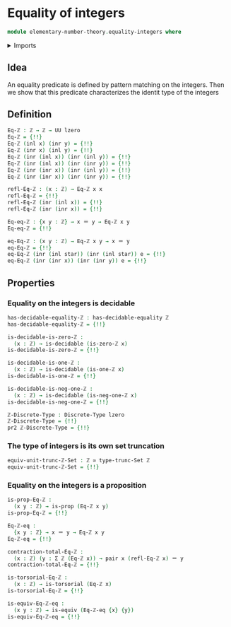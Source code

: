 # Equality of integers

```agda
module elementary-number-theory.equality-integers where
```

<details><summary>Imports</summary>

```agda
open import elementary-number-theory.equality-natural-numbers
open import elementary-number-theory.integers

open import foundation.action-on-identifications-functions
open import foundation.coproduct-types
open import foundation.decidable-equality
open import foundation.decidable-types
open import foundation.dependent-pair-types
open import foundation.discrete-types
open import foundation.empty-types
open import foundation.equality-dependent-pair-types
open import foundation.equivalences
open import foundation.function-types
open import foundation.fundamental-theorem-of-identity-types
open import foundation.identity-types
open import foundation.propositions
open import foundation.set-truncations
open import foundation.torsorial-type-families
open import foundation.unit-type
open import foundation.universe-levels
```

</details>

## Idea

An equality predicate is defined by pattern matching on the integers. Then we
show that this predicate characterizes the identit type of the integers

## Definition

```agda
Eq-ℤ : ℤ → ℤ → UU lzero
Eq-ℤ = {!!}
Eq-ℤ (inl x) (inr y) = {!!}
Eq-ℤ (inr x) (inl y) = {!!}
Eq-ℤ (inr (inl x)) (inr (inl y)) = {!!}
Eq-ℤ (inr (inl x)) (inr (inr y)) = {!!}
Eq-ℤ (inr (inr x)) (inr (inl y)) = {!!}
Eq-ℤ (inr (inr x)) (inr (inr y)) = {!!}

refl-Eq-ℤ : (x : ℤ) → Eq-ℤ x x
refl-Eq-ℤ = {!!}
refl-Eq-ℤ (inr (inl x)) = {!!}
refl-Eq-ℤ (inr (inr x)) = {!!}

Eq-eq-ℤ : {x y : ℤ} → x ＝ y → Eq-ℤ x y
Eq-eq-ℤ = {!!}

eq-Eq-ℤ : (x y : ℤ) → Eq-ℤ x y → x ＝ y
eq-Eq-ℤ = {!!}
eq-Eq-ℤ (inr (inl star)) (inr (inl star)) e = {!!}
eq-Eq-ℤ (inr (inr x)) (inr (inr y)) e = {!!}
```

## Properties

### Equality on the integers is decidable

```agda
has-decidable-equality-ℤ : has-decidable-equality ℤ
has-decidable-equality-ℤ = {!!}

is-decidable-is-zero-ℤ :
  (x : ℤ) → is-decidable (is-zero-ℤ x)
is-decidable-is-zero-ℤ = {!!}

is-decidable-is-one-ℤ :
  (x : ℤ) → is-decidable (is-one-ℤ x)
is-decidable-is-one-ℤ = {!!}

is-decidable-is-neg-one-ℤ :
  (x : ℤ) → is-decidable (is-neg-one-ℤ x)
is-decidable-is-neg-one-ℤ = {!!}

ℤ-Discrete-Type : Discrete-Type lzero
ℤ-Discrete-Type = {!!}
pr2 ℤ-Discrete-Type = {!!}
```

### The type of integers is its own set truncation

```agda
equiv-unit-trunc-ℤ-Set : ℤ ≃ type-trunc-Set ℤ
equiv-unit-trunc-ℤ-Set = {!!}
```

### Equality on the integers is a proposition

```agda
is-prop-Eq-ℤ :
  (x y : ℤ) → is-prop (Eq-ℤ x y)
is-prop-Eq-ℤ = {!!}

Eq-ℤ-eq :
  {x y : ℤ} → x ＝ y → Eq-ℤ x y
Eq-ℤ-eq = {!!}

contraction-total-Eq-ℤ :
  (x : ℤ) (y : Σ ℤ (Eq-ℤ x)) → pair x (refl-Eq-ℤ x) ＝ y
contraction-total-Eq-ℤ = {!!}

is-torsorial-Eq-ℤ :
  (x : ℤ) → is-torsorial (Eq-ℤ x)
is-torsorial-Eq-ℤ = {!!}

is-equiv-Eq-ℤ-eq :
  (x y : ℤ) → is-equiv (Eq-ℤ-eq {x} {y})
is-equiv-Eq-ℤ-eq = {!!}
```
